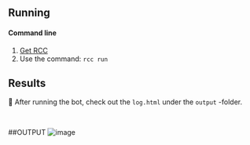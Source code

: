 ## Running
#### Command line

1. [Get RCC](https://github.com/robocorp/rcc?tab=readme-ov-file#getting-started)
1. Use the command: `rcc run`

## Results

🚀 After running the bot, check out the `log.html` under the `output` -folder.

<br/>

##OUTPUT
![image](https://github.com/biplavpoudel/TMDB-Webscraper-using-RPA/assets/60846036/76688d11-46ca-4176-8c0c-a46725b2bf06)

